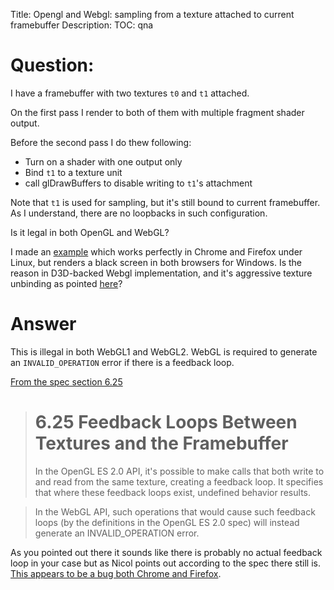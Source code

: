 Title: Opengl and Webgl: sampling from a texture attached to current framebuffer
Description:
TOC: qna

# Question:

I have a framebuffer with two textures `t0` and `t1` attached.

On the first pass I render to both of them with multiple fragment shader output.

Before the second pass I do thew following:

 - Turn on a shader with one output only
 - Bind `t1` to a texture unit
 - call glDrawBuffers to disable writing to `t1`'s attachment

Note that `t1` is used for sampling, but it's still bound to current framebuffer. As I understand, there are no loopbacks in such configuration.

Is it legal in both OpenGL and WebGL?

I made an [example][1] which works perfectly in Chrome and Firefox under Linux, but renders a black screen in both browsers for Windows. Is the reason in D3D-backed Webgl implementation, and it's aggressive texture unbinding as pointed [here][2]?


  [1]: https://sergeyext.github.io/sergeyext/webgl_mrt.html
  [2]: https://stackoverflow.com/a/4077575/1690777

# Answer

This is illegal in both WebGL1 and WebGL2. WebGL is required to generate an `INVALID_OPERATION` error if there is a feedback loop.

[From the spec section 6.25](https://www.khronos.org/registry/webgl/specs/1.0/#6.25)

> # 6.25 Feedback Loops Between Textures and the Framebuffer
> In the OpenGL ES 2.0 API, it's possible to make calls that both write to and read from the same texture, creating a feedback loop. It specifies that where these feedback loops exist, undefined behavior results.

> In the WebGL API, such operations that would cause such feedback loops (by the definitions in the OpenGL ES 2.0 spec) will instead generate an INVALID_OPERATION error.

As you pointed out there it sounds like there is probably no actual feedback loop in your case but as Nicol points out according to the spec there still is. [This appears to be a bug both Chrome and Firefox](https://github.com/KhronosGroup/WebGL/issues/2670).

